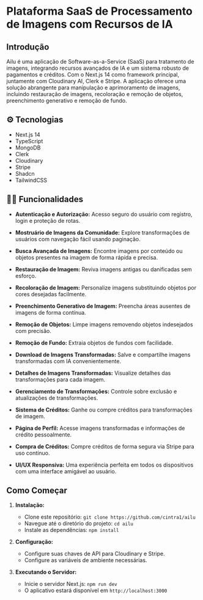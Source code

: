 # Plataforma SaaS de Processamento de Imagens com Recursos de IA

## Introdução

Ailu é uma aplicação de Software-as-a-Service (SaaS) para tratamento de imagens, integrando recursos avançados de IA e um sistema robusto de pagamentos e créditos. Com o Next.js 14 como framework principal, juntamente com Cloudinary AI, Clerk e Stripe. A aplicação oferece uma solução abrangente para manipulação e aprimoramento de imagens, incluindo restauração de imagens, recoloração e remoção de objetos, preenchimento generativo e remoção de fundo. 

## ⚙️ Tecnologias

- Next.js 14
- TypeScript
- MongoDB
- Clerk
- Cloudinary
- Stripe
- Shadcn
- TailwindCSS

## 🧑‍💻 Funcionalidades

- **Autenticação e Autorização:** Acesso seguro do usuário com registro, login e proteção de rotas.
  
- **Mostruário de Imagens da Comunidade:** Explore transformações de usuários com navegação fácil usando paginação.

- **Busca Avançada de Imagens:** Encontre imagens por conteúdo ou objetos presentes na imagem de forma rápida e precisa.

- **Restauração de Imagem:** Reviva imagens antigas ou danificadas sem esforço.

- **Recoloração de Imagem:** Personalize imagens substituindo objetos por cores desejadas facilmente.

- **Preenchimento Generativo de Imagem:** Preencha áreas ausentes de imagens de forma contínua.

- **Remoção de Objetos:** Limpe imagens removendo objetos indesejados com precisão.

- **Remoção de Fundo:** Extraia objetos de fundos com facilidade.

- **Download de Imagens Transformadas:** Salve e compartilhe imagens transformadas com IA convenientemente.

- **Detalhes de Imagens Transformadas:** Visualize detalhes das transformações para cada imagem.

- **Gerenciamento de Transformações:** Controle sobre exclusão e atualizações de transformações.

- **Sistema de Créditos:** Ganhe ou compre créditos para transformações de imagem.

- **Página de Perfil:** Acesse imagens transformadas e informações de crédito pessoalmente.

- **Compra de Créditos:** Compre créditos de forma segura via Stripe para uso contínuo.

- **UI/UX Responsiva:** Uma experiência perfeita em todos os dispositivos com uma interface amigável ao usuário.

## Como Começar

1. **Instalação:**
   - Clone este repositório: `git clone https://github.com/cintra1/ailu`
   - Navegue até o diretório do projeto: `cd ailu`
   - Instale as dependências: `npm install`

2. **Configuração:**
   - Configure suas chaves de API para Cloudinary e Stripe.
   - Configure as variáveis de ambiente necessárias.

3. **Executando o Servidor:**
   - Inicie o servidor Next.js: `npm run dev`
   - O aplicativo estará disponível em `http://localhost:3000`
